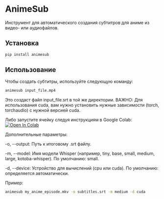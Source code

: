 # AnimeSub

Инструмент для автоматического создания субтитров для аниме из видео- или аудиофайлов.

## Установка

```bash
pip install animesub
```

## Использование
Чтобы создать субтитры, используйте следующую команду:

```bash
animesub input_file.mp4
```

Это создаст файл input_file.srt в той же директории. ВАЖНО: Для использования cuda, вам нужно установить нужные зависимости (torch, torchaudio) с нужной версией cuda.

Либо запустите ячейку следуя инструкциям в Google Colab:
[![Open In Colab](https://colab.research.google.com/assets/colab-badge.svg)](https://colab.research.google.com/github/liokar/animesub/blob/main/animesub_colab.ipynb)

Дополнительные параметры:

-o, --output: Путь к итоговому .srt файлу.

-m, --model: Имя модели Whisper (например, tiny, base, small, medium, large, kotoba-whisper). По умолчанию: small.

-d, --device: Устройство для вычислений (cpu или cuda). По умолчанию: определяется автоматически.

Пример:

```bash
animesub my_anime_episode.mkv -o subtitles.srt -m medium -d cuda
```